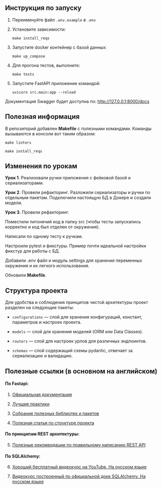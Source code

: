 ## Инструкция по запуску

1) Переименуйте файл `.env.example` в `.env`

2) Установите зависимости:
    ```shell
    make install_reqs
    ```

3) Запустите docker контейнер с базой данных:
    ```shell
    make up_compose
    ```

4) Для прогона тестов, выполните:
    ```shell
    make tests
    ```

5) Запустите FastAPI приложение командой:
    ```shell
    uvicorn src.main:app --reload 
    ```

Документация Swagger будет доступна по: http://127.0.0.1:8000/docs


## Полезная информация

В репозиторий добавлен **Makefile** с полезными командами.
Команды вызываются в консоли вот таким образом:

```shell
make linters

make install_reqs
```

## Изменения по урокам

**Урок 1**. Реализовали ручки приложения с фейковой базой и сериализаторами.

**Урок 2**. Провели рефакторинг. Разложили сериализаторы и ручки по отдельным пакетам.
Подключили настоящую БД в Докере и создали модели.

**Урок 3**. Провели рефакторинг.

Поместили питонячий код в папку src (чтобы тесты запускались корректно и код был отделен от окружения).

Написали по одному тесту к ручкам.

Настроили pytest и фикстуры. Пример почти идеальной настройки фикстур для работы с БД.

Добавили .env файл и модуль settings для хранения переменных окружения и их легкого использования.

Обновили **Makefile**.

## Структура проекта

Для удобства и соблюдения принципов чистой архитектуры проект разделен на следующие пакеты:

- `configurations` — слой для хранения конфигураций, констант, параметров и настроек проекта.

- `models` — слой для хранения моделей (ORM или Data Classes).

- `routers` — слой для настроек урлов для различных эндпоинтов.

- `schemas` — слой содержащий схемы pydantic, отвечает за сериализацию и валидацию.

## Полезные ссылки (в основном на английском)

#### По Fastapi:

1. [Официальная документация](https://fastapi.tiangolo.com/)

2. [Лучшие практики](https://github.com/zhanymkanov/fastapi-best-practices)

3. [Собрание полезных библиотек и пакетов](https://github.com/mjhea0/awesome-fastapi)

4. [Полезная статья по структуре проекта](https://camillovisini.com/coding/abstracting-fastapi-services)

#### По принципам REST архитектуры:

5. [Полезные рекомендации по правильному написанию REST API](<https://github.com/stickfigure/blog/wiki/How-to-(and-how-not-to)-design-REST-APIs>)

#### По SQLAlchemy:

6. [Хороший бесплатный видеокурс на YouTube. На русском языке](https://youtube.com/playlist?list=PLeLN0qH0-mCXARD_K-USF2wHctxzEVp40&si=V7rZGqu1KVJvidLz)

7. [Видеокурс построенный по официальной доке SQLAlchemy. На русском языке](https://youtube.com/playlist?list=PLN0sMOjX-lm5Pz5EeX1rb3yilzMNT6qLM&si=ShZ41fEfSR0s0op4)
